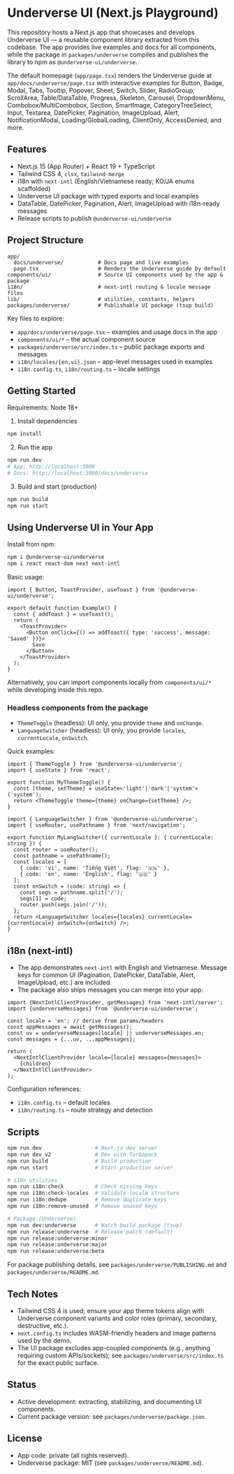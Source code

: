 # Underverse UI (Next.js Playground)

This repository hosts a Next.js app that showcases and develops Underverse UI — a reusable component library extracted from this codebase. The app provides live examples and docs for all components, while the package in `packages/underverse` compiles and publishes the library to npm as `@underverse-ui/underverse`.

The default homepage (`app/page.tsx`) renders the Underverse guide at `app/docs/underverse/page.tsx` with interactive examples for Button, Badge, Modal, Tabs, Tooltip, Popover, Sheet, Switch, Slider, RadioGroup, ScrollArea, Table/DataTable, Progress, Skeleton, Carousel, DropdownMenu, Combobox/MultiCombobox, Section, SmartImage, CategoryTreeSelect, Input, Textarea, DatePicker, Pagination, ImageUpload, Alert, NotificationModal, Loading/GlobalLoading, ClientOnly, AccessDenied, and more.

## Features

- Next.js 15 (App Router) + React 19 + TypeScript
- Tailwind CSS 4, `clsx`, `tailwind-merge`
- i18n with `next-intl` (English/Vietnamese ready; KO/JA enums scaffolded)
- Underverse UI package with typed exports and local examples
- DataTable, DatePicker, Pagination, Alert, ImageUpload with i18n-ready messages
- Release scripts to publish `@underverse-ui/underverse`

## Project Structure

```
app/
  docs/underverse/           # Docs page and live examples
  page.tsx                   # Renders the Underverse guide by default
components/ui/               # Source UI components used by the app & package
i18n/                        # next-intl routing & locale message files
lib/                         # utilities, constants, helpers
packages/underverse/         # Publishable UI package (tsup build)
```

Key files to explore:
- `app/docs/underverse/page.tsx` – examples and usage docs in the app
- `components/ui/*` – the actual component source
- `packages/underverse/src/index.ts` – public package exports and messages
- `i18n/locales/{en,vi}.json` – app-level messages used in examples
- `i18n.config.ts`, `i18n/routing.ts` – locale settings

## Getting Started

Requirements: Node 18+

1) Install dependencies

```bash
npm install
```

2) Run the app

```bash
npm run dev
# App: http://localhost:3000
# Docs: http://localhost:3000/docs/underverse
```

3) Build and start (production)

```bash
npm run build
npm run start
```

## Using Underverse UI in Your App

Install from npm:

```bash
npm i @underverse-ui/underverse
npm i react react-dom next next-intl
```

Basic usage:

```tsx
import { Button, ToastProvider, useToast } from '@underverse-ui/underverse';

export default function Example() {
  const { addToast } = useToast();
  return (
    <ToastProvider>
      <Button onClick={() => addToast({ type: 'success', message: 'Saved' })}>
        Save
      </Button>
    </ToastProvider>
  );
}
```

Alternatively, you can import components locally from `components/ui/*` while developing inside this repo.

### Headless components from the package
- `ThemeToggle` (headless): UI only, you provide `theme` and `onChange`.
- `LanguageSwitcher` (headless): UI only, you provide `locales`, `currentLocale`, `onSwitch`.

Quick examples:

```tsx
import { ThemeToggle } from '@underverse-ui/underverse';
import { useState } from 'react';

export function MyThemeToggle() {
  const [theme, setTheme] = useState<'light'|'dark'|'system'>('system');
  return <ThemeToggle theme={theme} onChange={setTheme} />;
}
```

```tsx
import { LanguageSwitcher } from '@underverse-ui/underverse';
import { useRouter, usePathname } from 'next/navigation';

export function MyLangSwitcher({ currentLocale }: { currentLocale: string }) {
  const router = useRouter();
  const pathname = usePathname();
  const locales = [
    { code: 'vi', name: 'Tiếng Việt', flag: '🇻🇳' },
    { code: 'en', name: 'English', flag: '🇺🇸' }
  ];
  const onSwitch = (code: string) => {
    const segs = pathname.split('/');
    segs[1] = code;
    router.push(segs.join('/'));
  };
  return <LanguageSwitcher locales={locales} currentLocale={currentLocale} onSwitch={onSwitch} />;
}
```

## i18n (next-intl)

- The app demonstrates `next-intl` with English and Vietnamese. Message keys for common UI (Pagination, DatePicker, DataTable, Alert, ImageUpload, etc.) are included.
- The package also ships messages you can merge into your app:

```tsx
import {NextIntlClientProvider, getMessages} from 'next-intl/server';
import {underverseMessages} from '@underverse-ui/underverse';

const locale = 'en'; // derive from params/headers
const appMessages = await getMessages();
const uv = underverseMessages[locale] || underverseMessages.en;
const messages = {...uv, ...appMessages};

return (
  <NextIntlClientProvider locale={locale} messages={messages}>
    {children}
  </NextIntlClientProvider>
);
```

Configuration references:
- `i18n.config.ts` – default locales
- `i18n/routing.ts` – route strategy and detection

## Scripts

```bash
npm run dev                 # Next.js dev server
npm run dev_v2              # Dev with Turbopack
npm run build               # Build production
npm run start               # Start production server

# i18n utilities
npm run i18n:check          # Check missing keys
npm run i18n:check-locales  # Validate locale structure
npm run i18n:dedupe         # Remove duplicate keys
npm run i18n:remove-unused  # Remove unused keys

# Package (Underverse)
npm run dev:underverse      # Watch build package (tsup)
npm run release:underverse  # Release patch (default)
npm run release:underverse:minor
npm run release:underverse:major
npm run release:underverse:beta
```

For package publishing details, see `packages/underverse/PUBLISHING.md` and `packages/underverse/README.md`.

## Tech Notes

- Tailwind CSS 4 is used; ensure your app theme tokens align with Underverse component variants and color roles (primary, secondary, destructive, etc.).
- `next.config.ts` includes WASM-friendly headers and image patterns used by the demo.
- The UI package excludes app-coupled components (e.g., anything requiring custom APIs/sockets); see `packages/underverse/src/index.ts` for the exact public surface.

## Status

- Active development: extracting, stabilizing, and documenting UI components.
- Current package version: see `packages/underverse/package.json`.

## License

- App code: private (all rights reserved).
- Underverse package: MIT (see `packages/underverse/README.md`).

